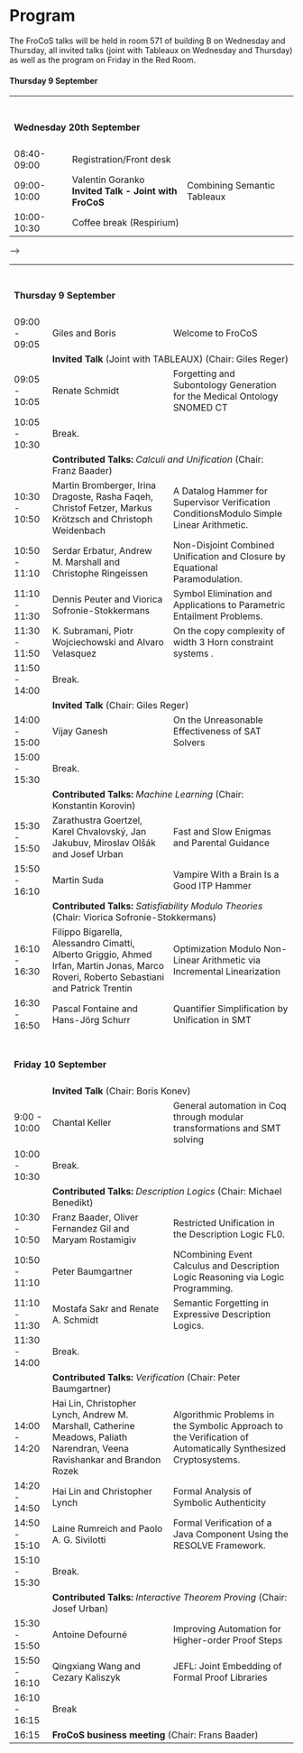 # Program

The FroCoS talks will be held in room 571 of building B on Wednesday and Thursday,
all invited talks (joint with Tableaux on Wednesday and Thursday) as well as the program on Friday in the Red Room.

<table>
  <tbody>
  <tr>
    <td colspan="3"><span> <br><h4>Wednesday 20th September</h4></span></td>
  </tr>

  <tr>
     <td><span class="ptime">08:40-09:00</span></td>
     <td colspan="2"><span class="pevent">Registration/Front desk</span></td>
  </tr>
  <tr>
     <td><span class="ptime">09:00-10:00</span></td>
     <td><span class="pauthors">Valentin Goranko <br/><b>Invited Talk - Joint with FroCoS</b></span></td>
     <td><span class="ptitle"> Combining Semantic Tableaux</span></td>
  </tr>
  <tr>
     <td><span class="ptime">10:00-10:30</span></td>
     <td colspan="2"><span class="pevent">Coffee break (Respirium)</span></td>
  </tr>


<h4>Thursday 9 September</h4>
<table>
  <tbody> -->
  <tr>
    <td colspan="3"><span> <br> <h4> Thursday 9 September</h4></span></td>
  </tr>
  <tr>
    <td  >09:00 - 09:05</td>
    <td  >Giles and Boris</td>
    <td >Welcome to FroCoS</td>
  </tr>     
  <tr>
    <td ></td>
    <td  colspan="2"><span ><b>Invited Talk</b>  (Joint with TABLEAUX) (Chair: Giles Reger)</span></td>    
  </tr>   
  <tr>
    <td  >09:05 - 10:05</td>
    <td  >Renate Schmidt</td>
    <td >Forgetting and Subontology Generation for the Medical Ontology SNOMED CT</td>
  </tr>
  <tr>
    <td >10:05 - 10:30</td>
    <td  colspan="2"><span >Break.</span></td>
  </tr>
  <tr>
    <td ></td>
    <td  colspan="2"><b>Contributed Talks:</b> <i>Calculi and Unification</i> (Chair: Franz Baader)</td>
  </tr>
  <tr>
    <td >10:30 - 10:50</td>
    <td ><span >Martin Bromberger, Irina Dragoste, Rasha Faqeh, Christof Fetzer, Markus Krötzsch and Christoph Weidenbach</span></td>
    <td ><span >A Datalog Hammer for Supervisor Verification ConditionsModulo Simple Linear Arithmetic.</span></td>
  </tr>
  <tr>
    <td >10:50 - 11:10</td>
    <td >Serdar Erbatur, Andrew M. Marshall and Christophe Ringeissen</td>
    <td ><span >Non-Disjoint Combined Unification and Closure by Equational Paramodulation.</span></td>
  </tr>
  <tr>
    <td >11:10 - 11:30</td>
    <td ><span >Dennis Peuter and Viorica Sofronie-Stokkermans</span></td>
    <td ><span >Symbol Elimination and Applications to Parametric Entailment Problems.</span></td>
  </tr>
  <tr>
    <td >11:30 - 11:50</td>
    <td ><span >K. Subramani, Piotr Wojciechowski and Alvaro Velasquez</span></td>
    <td ><span >On the copy complexity of width 3 Horn constraint systems
.</span></td>
  </tr>
  <tr>
    <td >11:50 - 14:00</td>
    <td  colspan="2"><span >Break.</span></td>
  </tr>
  <tr>
    <td ></td>
     <td  colspan="2"><b>Invited Talk</b> (Chair: Giles Reger) </td>
  </tr>
  <tr>
    <td  >14:00 - 15:00</td>
    <td  >Vijay Ganesh</td>
    <td >On the Unreasonable Effectiveness of SAT Solvers</td>
  </tr>
  <tr>
    <td >15:00 - 15:30</td>
    <td  colspan="2"><span >Break.</span></td>
  </tr>
  <tr>
    <td ></td>
    <td  colspan="2"><b >Contributed Talks:</b><i > Machine Learning </i> (Chair: Konstantin Korovin)</td>
  </tr>
  <tr>
    <td >15:30 - 15:50</td>
    <td ><span> Zarathustra Goertzel, Karel Chvalovský, Jan Jakubuv, Miroslav Olšák and Josef Urban</span></td>
    <td ><span >Fast and Slow Enigmas and Parental Guidance</span></td>
  </tr>
  <tr>
    <td >15:50 - 16:10</td>
    <td ><span >Martin Suda</span></td>
    <td ><span >Vampire With a Brain Is a Good ITP Hammer</span></td>
  </tr>
  <tr>
    <td ></td>
    <td  colspan="2"><b >Contributed Talks:</b> <i>Satisfiability Modulo Theories</i> (Chair: ‪Viorica Sofronie-Stokkermans)</td>
  </tr>
  <tr>
    <td >16:10 - 16:30</td>
    <td ><span >Filippo Bigarella, Alessandro Cimatti, Alberto Griggio, Ahmed Irfan, Martin Jonas, Marco Roveri, Roberto Sebastiani and Patrick Trentin</span></td>
    <td ><span >Optimization Modulo Non-Linear Arithmetic via Incremental Linearization</span></td>
  </tr>
  <tr>
    <td >16:30 - 16:50</td>
    <td ><span >Pascal Fontaine and Hans-Jörg Schurr</span></td>
    <td ><span >Quantifier Simplification by Unification in SMT</span></td>
  </tr> <!--
  </tbody>
</table>

<h4>Friday 10 September</h4>
<table>
  <tbody>-->
   <tr>
     <td colspan="3"><span><br> <h4> Friday 10 September</h4></span></td>
  </tr>
  <tr>
    <td ></td>
    <td  colspan="2"><span ><b>Invited Talk</b> (Chair: Boris Konev) </span></td>
  </tr>
  <tr>
    <td  >9:00 - 10:00</td>
    <td  >Chantal Keller</td>
    <td >General automation in Coq through modular transformations and SMT solving</td>
  </tr>
  <tr>
    <td >10:00 - 10:30</td>
    <td  colspan="2"><span >Break.</span></td>
  </tr>
    
  <tr>
    <td ></td>
    <td  colspan="2"><b>Contributed Talks:</b> <i>Description Logics</i> (Chair: Michael Benedikt)</td>
  </tr>
  <tr>
    <td >10:30 - 10:50</td>
    <td ><span >Franz Baader, Oliver Fernandez Gil and Maryam Rostamigiv</span></td>
    <td ><span >Restricted Unification in the Description Logic FL0.</span></td>
  </tr>
  <tr>
    <td >10:50 - 11:10</td>
    <td >Peter Baumgartner</td>
    <td ><span >NCombining Event Calculus and Description Logic Reasoning via Logic Programming.</span></td>
  </tr>
  <tr>
    <td >11:10 - 11:30</td>
    <td ><span >Mostafa Sakr and Renate A. Schmidt</span></td>
    <td ><span >Semantic Forgetting in Expressive Description Logics.</span></td>
  </tr>
  <tr>
    <td >11:30 - 14:00</td>
    <td  colspan="2"><span >Break.</span></td>
  </tr>
  <tr>
    <td ></td>
    <td  colspan="2"><b >Contributed Talks:</b><i > Verification</i> (Chair: Peter Baumgartner)</td>
  </tr>
  <tr>
    <td >14:00 - 14:20</td>
    <td ><span> Hai Lin, Christopher Lynch, Andrew M. Marshall, Catherine Meadows, Paliath Narendran, Veena Ravishankar and Brandon Rozek</span></td>
    <td ><span >Algorithmic Problems in the Symbolic Approach to the Verification of Automatically Synthesized Cryptosystems.</span></td>
  </tr>
  <tr>
    <td >14:20 - 14:50</td>
    <td ><span >Hai Lin and Christopher Lynch</span></td>
    <td ><span >Formal Analysis of Symbolic Authenticity</span></td>
  </tr>
  <tr>
    <td >14:50 - 15:10</td>
    <td ><span >Laine Rumreich and Paolo A. G. Sivilotti</span></td>
    <td ><span >Formal Verification of a Java Component Using the RESOLVE Framework.</span></td>
  </tr>
   <tr>
    <td >15:10 - 15:30</td>
    <td  colspan="2"><span >Break.</span></td>
  </tr>
  <tr>
    <td ></td>
    <td  colspan="2"><b >Contributed Talks:</b> <i>Interactive Theorem Proving</i> (Chair: Josef Urban)</td>
  </tr>
  <tr>
    <td >15:30 - 15:50</td>
    <td ><span >Antoine Defourné</span></td>
    <td ><span >Improving Automation for Higher-order Proof Steps</span></td>
  </tr>
  <tr>
    <td >15:50 - 16:10</td>
    <td ><span >Qingxiang Wang and Cezary Kaliszyk</span></td>
    <td ><span >JEFL: Joint Embedding of Formal Proof Libraries</span></td>
  </tr>
   <tr>
    <td >16:10 - 16:15 </td>
    <td  colspan="2"><span >Break</span></td>
  </tr>
     <tr>
    <td >16:15</td>
    <td  colspan="2"><b >FroCoS business meeting</b> (Chair: Frans Baader)</td>
  </tr>
  </tbody>
</table>


